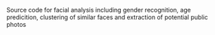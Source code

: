 Source code for facial analysis including gender recognition, age predicition, clustering of similar faces and extraction of potential public photos
